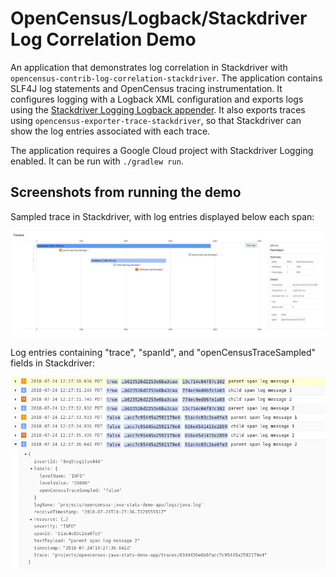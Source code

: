 # OpenCensus/Logback/Stackdriver Log Correlation Demo

An application that demonstrates log correlation in Stackdriver with
`opencensus-contrib-log-correlation-stackdriver`. The application contains SLF4J log statements and
OpenCensus tracing instrumentation. It configures logging with a Logback XML configuration and
exports logs using the
[Stackdriver Logging Logback appender](https://cloud.google.com/logging/docs/setup/java#logback_appender).
It also exports traces using `opencensus-exporter-trace-stackdriver`, so that Stackdriver can show
the log entries associated with each trace.

The application requires a Google Cloud project with Stackdriver Logging enabled. It can be run with
`./gradlew run`.

## Screenshots from running the demo

Sampled trace in Stackdriver, with log entries displayed below each span:

![Traces](images/trace.png "Example trace in Stackdriver")

Log entries containing "trace", "spanId", and "openCensusTraceSampled" fields in Stackdriver:

![Logs](images/logs.png "Example logs in Stackdriver")
